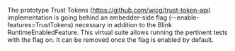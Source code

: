 The prototype Trust Tokens (https://github.com/wicg/trust-token-api)
implementation is going behind an embedder-side flag
(--enable-features=TrustTokens) necessary in addition to the Blink
RuntimeEnabledFeature. This virtual suite allows running the pertinent tests
with the flag on. It can be removed once the flag is enabled by default.
